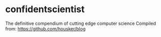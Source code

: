 # confidentscientist
The definitive compendium of cutting edge computer science
Compiled from:
https://github.com/housker/blog
